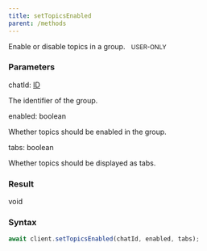 ```yaml
---
title: setTopicsEnabled
parent: /methods
---
```


Enable or disable topics in a group.<span class="select-none"> <span class="inline-flex w-fit items-center" style="font-size:12px;white-space:nowrap;word-break:keep-all;"><span class="w-fit bg-dbt select-none text-fgt" style="padding:2px 8px;border-radius:12px;">USER-ONLY</span></span> </span>

### Parameters 

<div class="flex flex-col gap-3"><div><div class="font-mono" id="p_chatId" data-anchor><span class="font-bold">chatId</span><span class="opacity-50">:</span> <a href="/gh/types/id"  >ID</a></div><div class="pl-3"><div class="no-margin">

The identifier of the group.

</div></div></div><div><div class="font-mono" id="p_enabled" data-anchor><span class="font-bold">enabled</span><span class="opacity-50">:</span> <span>boolean</span></div><div class="pl-3"><div class="no-margin">

Whether topics should be enabled in the group.

</div></div></div><div><div class="font-mono" id="p_tabs" data-anchor><span class="font-bold">tabs</span><span class="opacity-50">:</span> <span>boolean</span></div><div class="pl-3"><div class="no-margin">

Whether topics should be displayed as tabs.

</div></div></div></div>

### Result 

<div class="font-mono"><span>void</span></div>

### Syntax

```ts
await client.setTopicsEnabled(chatId, enabled, tabs);
```



